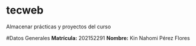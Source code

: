 # tecweb
Almacenar prácticas y proyectos del curso 

#Datos Generales
**Matrícula:** 	202152291
**Nombre:**	Kin Nahomi Pérez Flores

